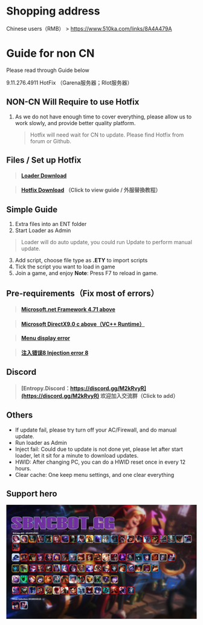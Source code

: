 # Shopping address

 Chinese users（RMB）
	> https://www.510ka.com/links/8A4A479A


# Guide for non CN
Please read through Guide below

9.11.276.4911 HotFix
（Garena服务器；RIot服务器）

## NON-CN Will Require to use Hotfix

 1. As we do not have enough time to cover everything, please allow us to work slowly, and provide better quality platform.
	> Hotfix will need wait for CN to update. Please find Hotfix from forum or Github.
	
## Files / Set up Hotfix
>#### [Loader Download](https://github.com/Entropy-AIO/Dependencies/tree/master/Download)
>
  
>#### [Hotfix Download](https://github.com/Entropy-AIO/Dependencies/tree/master/HotFix) （Click to view guide / 外服替換教程）
>



## Simple Guide

 1. Extra files into an ENT folder
 2. Start Loader as Admin
 >Loader will do auto update, you could run Update to perform manual update. 
 3. Add script, choose file type as **.ETY** to import scripts
 4. Tick the script you want to load in game
 5. Join a game, and enjoy
 **Note**: Press F7 to reload in game.



## Pre-requirements（Fix most of errors）
>####   [Microsoft.net Framework 4.71 above](https://dotnet.microsoft.com/download/dotnet-framework)
>

>####   [Microsoft DirectX9.0 c above（VC++ Runtime）](https://www.microsoft.com/zh-cn/download/details.aspx?id=35)
>

>####   [Menu display error](https://github.com/Entropy-AIO/Dependencies/raw/master/%E5%AD%97%E4%BD%93/msjh.ttc)
>

>####   [注入错误8 Injection error 8](https://github.com/Entropy-AIO/Dependencies/raw/master/Other/%E6%B3%A8%E5%85%A5%E9%94%99%E8%AF%AF8%20%E5%88%A0%E9%99%A4Win10%E8%87%AA%E5%B8%A6%E9%98%B2%E7%81%AB%E5%A2%99.rar)



## Discord
>#### [Entropy.Discord：https://discord.gg/M2kRvyR](https://discord.gg/M2kRvyR)  欢迎加入交流群（Click to add）

## Others

 - If update fail, please try turn off your AC/Firewall, and do manual update.
 - Run loader as Admin
 - Inject fail: Could due to update is not done yet, please let after start loader, let it sit for a minute to download updates.
 - HWID: After changing PC, you can do a HWID reset once in every 12 hours.
 - Clear cache: One keep menu settings, and one clear everything



## Support hero
  ![支持英雄](https://github.com/Entropy-AIO/Dependencies/blob/master/Other/Champion.jpg)
